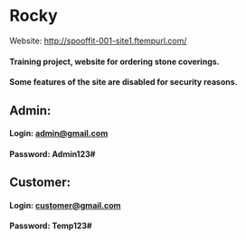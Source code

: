 # Rocky

Website: http://spooffit-001-site1.ftempurl.com/

#### Training project, website for ordering stone coverings.

#### Some features of the site are disabled for security reasons.

## Admin:
#### Login: admin@gmail.com
#### Password: Admin123#

## Customer:
#### Login: customer@gmail.com
#### Password: Temp123#
